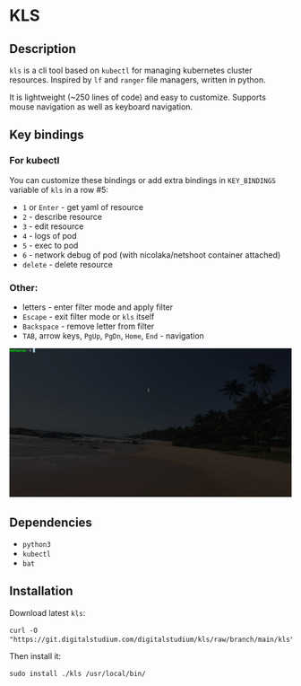 # KLS

## Description
`kls` is a cli tool based on `kubectl` for managing kubernetes cluster resources. 
Inspired by `lf` and `ranger` file managers, written in python. 

It is lightweight (~250 lines of code) and easy to customize.
Supports mouse navigation as well as keyboard navigation.

## Key bindings
### For kubectl 
You can customize these bindings or add extra bindings in `KEY_BINDINGS` variable of `kls` in a row #5:
- `1` or `Enter` - get yaml of resource
- `2` - describe resource
- `3` - edit resource 
- `4` - logs of pod
- `5` - exec to pod
- `6` - network debug of pod (with nicolaka/netshoot container attached)
- `delete` - delete resource

### Other:
- letters - enter filter mode and apply filter
- `Escape` - exit filter mode or `kls` itself
- `Backspace` - remove letter from filter
- `TAB`, arrow keys, `PgUp`, `PgDn`, `Home`, `End` - navigation

![kls in action](./images/kls.gif)

## Dependencies
- `python3`
- `kubectl`
- `bat`

## Installation
Download latest `kls`:
```
curl -O "https://git.digitalstudium.com/digitalstudium/kls/raw/branch/main/kls"
```
Then install it:
```
sudo install ./kls /usr/local/bin/
```
